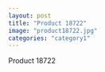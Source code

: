 ```yaml
---
layout: post
title: "Product 18722"
image: "product18722.jpg"
categories: "category1"
---
```

Product 18722
